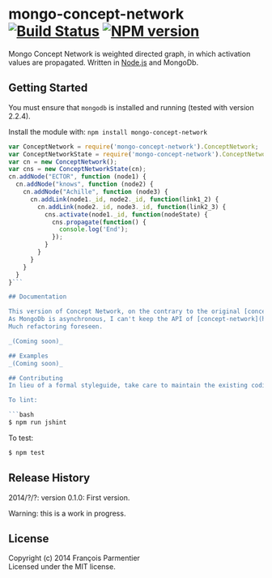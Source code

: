 # mongo-concept-network [![Build Status](https://secure.travis-ci.org/parmentf/node-mongo-concept-network.png)](http://travis-ci.org/parmentf/node-mongo-concept-network) [![NPM version](https://badge.fury.io/js/mongo-concept-network.png)](http://badge.fury.io/js/mongo-concept-network)

Mongo Concept Network is weighted directed graph, in which activation values are propagated. Written in [Node.js](http://nodejs.org) and MongoDb.

## Getting Started

You must ensure that `mongodb` is installed and running (tested with version 2.2.4).

Install the module with: `npm install mongo-concept-network`

```javascript
var ConceptNetwork = require('mongo-concept-network').ConceptNetwork;
var ConceptNetworkState = require('mongo-concept-network').ConceptNetworkState;
var cn = new ConceptNetwork();
var cns = new ConceptNetworkState(cn);
cn.addNode("ECTOR", function (node1) {
  cn.addNode("knows", function (node2) {
    cn.addNode("Achille", function (node3) {
      cn.addLink(node1._id, node2._id, function(link1_2) {
        cn.addLink(node2._id, node3._id, function(link2_3) {
          cns.activate(node1._id, function(nodeState) {
            cns.propagate(function() {
              console.log('End');
            });
          }
        }
      }
    }
  }
}```

## Documentation

This version of Concept Network, on the contrary to the original [concept-network](https://github.com/parmentf/node-concept-network), uses directly MongoDb.
As MongoDb is asynchronous, I can't keep the API of [concept-network](https://github.com/parmentf/node-concept-network).
Much refactoring foreseen.

_(Coming soon)_

## Examples
_(Coming soon)_

## Contributing
In lieu of a formal styleguide, take care to maintain the existing coding style. Add unit tests for any new or changed functionality. Lint, and test your code using [mocha](http://visionmedia.github.com/mocha/).

To lint:

```bash
$ npm run jshint
```

To test:

```bash
$ npm test
```

## Release History

2014/?/?: version 0.1.0: First version.

Warning: this is a work in progress.

## License
Copyright (c) 2014 François Parmentier  
Licensed under the MIT license.
